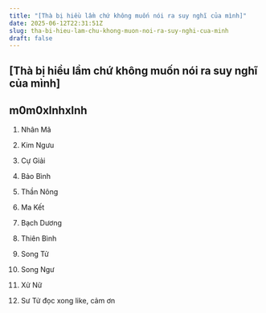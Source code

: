 ```yaml
---
title: "[Thà bị hiều lầm chứ không muốn nói ra suy nghĩ của mình]"
date: 2025-06-12T22:31:51Z
slug: tha-bi-hieu-lam-chu-khong-muon-noi-ra-suy-nghi-cua-minh
draft: false
---
```


## [Thà bị hiều lầm chứ không muốn nói ra suy nghĩ của mình]

## m0m0xInhxInh

1. Nhân Mã

2. Kim Ngưu

3. Cự Giải

4. Bảo Bình

5. Thần Nông

6. Ma Kết

7. Bạch Dương

8. Thiên Bình

9. Song Tử

10. Song Ngư

11. Xử Nữ

12. Sư Tử
đọc xong like, cảm ơn